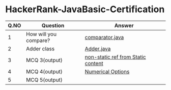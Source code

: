 # HackerRank-JavaBasic-Certification

| Q.NO | Question | Answer |
| --- | --- | --- |
|1 | How will you compare? | [comparator.java](Comparator.java) |
|2 | Adder class | [Adder.java](Adder.java) |
|3 | MCQ 3(output) | [non-static ref from Static content](MCQ-output.txt) |
|4 | MCQ 4(output) | [Numerical Options](MCQ-4.txt) |
|5 | MCQ 5(output) | []()
